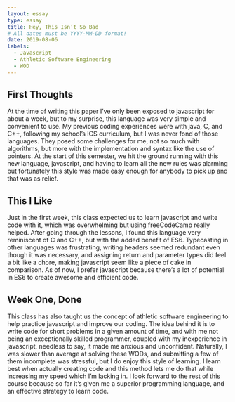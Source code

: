 ```yaml
---
layout: essay
type: essay
title: Hey, This Isn’t So Bad
# All dates must be YYYY-MM-DD format!
date: 2019-08-06
labels:
  - Javascript
  - Athletic Software Engineering
  - WOD
---
```


## First Thoughts

At the time of writing this paper I’ve only been exposed to javascript for about a week, but to my surprise, this language was very simple and convenient to use. My previous coding experiences were with java, C, and C++, following my school’s ICS curriculum, but I was never fond of those languages. They posed some challenges for me, not so much with algorithms, but more with the implementation and syntax like the use of pointers. At the start of this semester, we hit the ground running with this new language, javascript, and having to learn all the new rules was alarming but fortunately this style was made easy enough for anybody to pick up and that was as relief.   


## This I Like

Just in the first week, this class expected us to learn javascript and write code with it, which was overwhelming but using freeCodeCamp really helped. After going through the lessons, I found this language very reminiscent of C and C++, but with the added benefit of ES6. Typecasting in other languages was frustrating, writing headers seemed redundant even though it was necessary, and assigning return and parameter types did feel a bit like a chore, making javascript seem like a piece of cake in comparison. As of now, I prefer javascript because there’s a lot of potential in ES6 to create awesome and efficient code.


## Week One, Done

This class has also taught us the concept of athletic software engineering to help practice javascript and improve our coding. The idea behind it is to write code for short problems in a given amount of time, and with me not being an exceptionally skilled programmer, coupled with my inexperience in javascript, needless to say, it made me anxious and unconfident. Naturally, I was slower than average at solving these WODs, and submitting a few of them incomplete was stressful, but I do enjoy this style of learning. I learn best when actually creating code and this method lets me do that while increasing my speed which I’m lacking in. I look forward to the rest of this course because so far it’s given me a superior programming language, and an effective strategy to learn code. 
